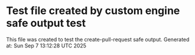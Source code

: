 # Test file created by custom engine safe output test
This file was created to test the create-pull-request safe output.
Generated at: Sun Sep  7 13:12:28 UTC 2025

